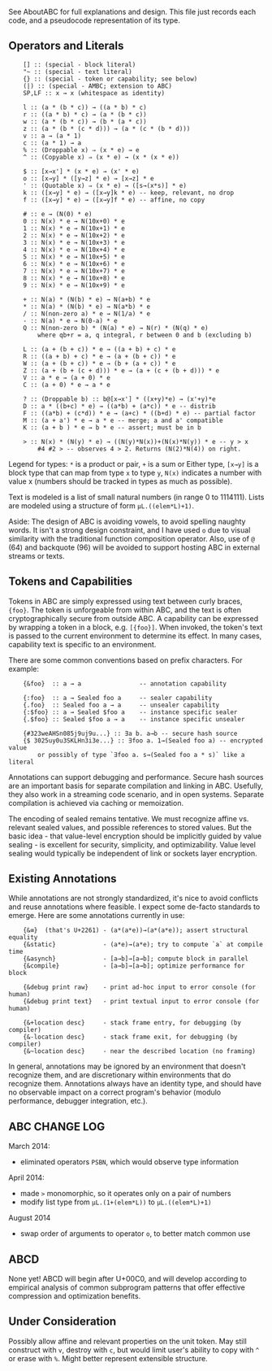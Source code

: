 
See AboutABC for full explanations and design. This file just records each code, and a pseudocode representation of its type.

## Operators and Literals

        [] :: (special - block literal)
        "~ :: (special - text literal)
        {} :: (special - token or capability; see below)
        (|) :: (special - AMBC; extension to ABC)
        SP,LF :: x → x (whitespace as identity)

        l :: (a * (b * c)) → ((a * b) * c)
        r :: ((a * b) * c) → (a * (b * c))
        w :: (a * (b * c)) → (b * (a * c))
        z :: (a * (b * (c * d))) → (a * (c * (b * d)))
        v :: a → (a * 1)
        c :: (a * 1) → a
        % :: (Droppable x) ⇒ (x * e) → e
        ^ :: (Copyable x) ⇒ (x * e) → (x * (x * e))

        $ :: [x→x'] * (x * e) → (x' * e)
        o :: [x→y] * ([y→z] * e) → [x→z] * e
        ' :: (Quotable x) ⇒ (x * e) → ([s→(x*s)] * e)
        k :: ([x→y] * e) → ([x→y]k * e) -- keep, relevant, no drop
        f :: ([x→y] * e) → ([x→y]f * e) -- affine, no copy

        # :: e → (N(0) * e)
        0 :: N(x) * e → N(10x+0) * e
        1 :: N(x) * e → N(10x+1) * e
        2 :: N(x) * e → N(10x+2) * e
        3 :: N(x) * e → N(10x+3) * e
        4 :: N(x) * e → N(10x+4) * e
        5 :: N(x) * e → N(10x+5) * e
        6 :: N(x) * e → N(10x+6) * e
        7 :: N(x) * e → N(10x+7) * e
        8 :: N(x) * e → N(10x+8) * e
        9 :: N(x) * e → N(10x+9) * e

        + :: N(a) * (N(b) * e) → N(a+b) * e
        * :: N(a) * (N(b) * e) → N(a*b) * e
        / :: N(non-zero a) * e → N(1/a) * e
        - :: N(a) * e → N(0-a) * e
        Q :: N(non-zero b) * (N(a) * e) → N(r) * (N(q) * e)
            where qb+r = a, q integral, r between 0 and b (excluding b)

        L :: (a + (b + c)) * e → ((a + b) + c) * e
        R :: ((a + b) + c) * e → (a + (b + c)) * e
        W :: (a + (b + c)) * e → (b + (a + c)) * e
        Z :: (a + (b + (c + d))) * e → (a + (c + (b + d))) * e
        V :: a * e → (a + 0) * e
        C :: (a + 0) * e → a * e

        ? :: (Droppable b) :: b@[x→x'] * ((x+y)*e) → (x'+y)*e
        D :: a * ((b+c) * e) → ((a*b) + (a*c)) * e -- distrib
        F :: ((a*b) + (c*d)) * e → (a+c) * ((b+d) * e) -- partial factor
        M :: (a + a') * e → a * e -- merge; a and a' compatible
        K :: (a + b ) * e → b * e -- assert; must be in b

        > :: N(x) * (N(y) * e) → ((N(y)*N(x))+(N(x)*N(y)) * e -- y > x
            #4 #2 > -- observes 4 > 2. Returns (N(2)*N(4)) on right.

Legend for types: `*` is a product or pair, `+` is a sum or Either type, `[x→y]` is a block type that can map from type `x` to type `y`, `N(x)` indicates a number with value x (numbers should be tracked in types as much as possible). 

Text is modeled is a list of small natural numbers (in range 0 to 1114111). Lists are modeled using a structure of form `µL.((elem*L)+1)`. 

Aside: The design of ABC is avoiding vowels, to avoid spelling naughty words. It isn't a strong design constraint, and I have used `o` due to visual similarity with the traditional function composition operator. Also, use of `@` (64) and backquote (96) will be avoided to support hosting ABC in external streams or texts.

## Tokens and Capabilities

Tokens in ABC are simply expressed using text between curly braces, `{foo}`. The token is unforgeable from within ABC, and the text is often cryptographically secure from outside ABC. A capability can be expressed by wrapping a token in a block, e.g. `[{foo}]`. When invoked, the token's text is passed to the current environment to determine its effect. In many cases, capability text is specific to an environment. 

There are some common conventions based on prefix characters. For example:

        {&foo}  :: a → a                -- annotation capability

        {:foo}  :: a → Sealed foo a     -- sealer capability
        {.foo}  :: Sealed foo a → a     -- unsealer capability
        {:$foo} :: a → Sealed $foo a    -- instance specific sealer
        {.$foo} :: Sealed $foo a → a    -- instance specific unsealer

        {#323weAHSn085j9uj9u...} :: ∃a b. a→b -- secure hash source
        {$ 3025uy0u3SKLHn3i3e...} :: ∃foo a. 1→(Sealed foo a) -- encrypted value
            or possibly of type `∃foo a. s→(Sealed foo a * s)` like a literal

Annotations can support debugging and performance. Secure hash sources are an important basis for separate compilation and linking in ABC. Usefully, they also work in a streaming code scenario, and in open systems. Separate compilation is achieved via caching or memoization.

The encoding of sealed remains tentative. We must recognize affine vs. relevant sealed values, and possible references to stored values. But the basic idea - that value-level encryption should be implicitly guided by value sealing - is excellent for security, simplicity, and optimizability. Value level sealing would typically be independent of link or sockets layer encryption.

## Existing Annotations

While annotations are not strongly standardized, it's nice to avoid conflicts and reuse annotations where feasible. I expect some de-facto standards to emerge. Here are some annotations currently in use:

        {&≡}  (that's U+2261) - (a*(a*e))→(a*(a*e)); assert structural equality
        {&static}             - (a*e)→(a*e); try to compute `a` at compile time
        {&asynch}             - [a→b]→[a→b]; compute block in parallel
        {&compile}            - [a→b]→[a→b]; optimize performance for block

        {&debug print raw}    - print ad-hoc input to error console (for human) 
        {&debug print text}   - print textual input to error console (for human)

        {&+location desc}     - stack frame entry, for debugging (by compiler)
        {&-location desc}     - stack frame exit, for debugging (by compiler)
        {&~location desc}     - near the described location (no framing)

In general, annotations may be ignored by an environment that doesn't recognize them, and are discretionary within environments that do recognize them. Annotations always have an identity type, and should have no observable impact on a correct program's behavior (modulo performance, debugger integration, etc.). 

## ABC CHANGE LOG

March 2014: 
* eliminated operators `PSBN`, which would observe type information

April 2014: 
* made `>` monomorphic, so it operates only on a pair of numbers
* modify list type from `µL.(1+(elem*L))` to `µL.((elem*L)+1)`

August 2014
* swap order of arguments to operator `o`, to better match common use

## ABCD

None yet! ABCD will begin after U+00C0, and will develop according to empirical analysis of common subprogram patterns that offer effective compression and optimization benefits.

## Under Consideration

Possibly allow affine and relevant properties on the unit token. May still construct with `v`, destroy with `c`, but would limit user's ability to copy with `^` or erase with `%`. Might better represent extensible structure.
